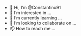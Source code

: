 - 👋 Hi, I’m @Constantinu91
- 👀 I’m interested in ...
- 🌱 I’m currently learning ...
- 💞️ I’m looking to collaborate on ...
- 📫 How to reach me ...

<!---
Constantinu91/Constantinu91 is a ✨ special ✨ repository because its `README.md` (this file) appears on your GitHub profile.
You can click the Preview link to take a look at your changes.
---wallet>
